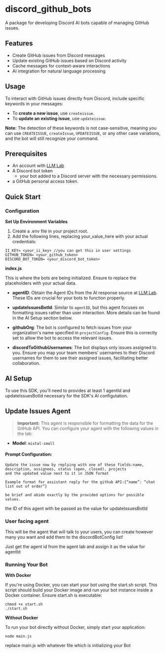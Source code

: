 # discord_github_bots
A package for developing Discord AI bots capable of managing GitHub issues.

## Features
- Create GitHub issues from Discord messages
- Update existing GitHub issues based on Discord activity
- Cache messages for context-aware interactions
- AI integration for natural language processing

## Usage

To interact with GitHub issues directly from Discord, include specific keywords in your messages:
- To **create a new issue**, use `createissue`.
- To **update an existing issue**, use `updateissue`.

**Note:** The detection of these keywords is not case-sensitive, meaning you can use `CREATEISSUE`, `createIssue`, `UPDATEISSUE`, or any other case variations, and the bot will still recognize your command.

## Prerequisites
- An account with [LLM Lab](https://intelligentiterations.com)
- A Discord bot token
    - your bot added to a Discord server with the necessary permissions.
- a GitHub personal access token.


## Quick Start

### Configuration
__Set Up Environment Variables__
1. Create a .env file in your project root.
2. Add the following lines, replacing your_value_here with your actual credentials:
```
II_KEY= <your_ii_key> //you can get this in user settings
GITHUB_TOKEN= <your_github_token>
DISCORD_BOT_TOKEN= <your_discord_bot_token>
```
__index.js__

This is where the bots are being initialized. Ensure to replace the placeholders with your actual data.
- **agentID**: Obtain the Agent IDs from the AI response source at [LLM Lab](https://intelligentiterations.com). These IDs are crucial for your bots to function properly.

- **updateIssuesBotId**: Similar to `agentID`, but this agent focuses on formatting issues rather than user interaction. More details can be found in the AI Setup section below.

- **githubOrg**: The bot is configured to fetch issues from your organization's name specified in `projectConfig`. Ensure this is correctly set to allow the bot to access the relevant issues.

- **discordToGithubUsernames**: The bot displays only issues assigned to you. Ensure you map your team members' usernames to their Discord usernames for them to see their assigned issues, facilitating better collaboration.


## AI Setup

To use this SDK, you'll need to provides at least 1 agentId and updateIssuesBotId necessary for the SDK's AI configutation. 

## Update Issues Agent

> **Important:** This agent is responsible for formatting the data for the GitHub API. You can configure your agent with the following values in the lab:

- **Model**: `mistal-small`

#### Prompt Configuration:

```plaintext
Update the issue now by replying with one of these fields:name, description, assignees, status (open, closed), projects
and the updated value next to it in JSON format

Example format for assistant reply for the github API:{“name”: “chat list out of order”}

be brief and abide exactly by the provided options for possible values.
```


the ID of this agent with be passed as the value for updateIssuesBotId

### User facing agent
This will be the agent that will talk to your users, you can create however many you want and add them to the discordBotConfig list! 

Just get the agent id from the agent lab and assign it as the value for agentId


### Running Your Bot
__With Docker__

If you're using Docker, you can start your bot using the start.sh script. This script should build your Docker image and run your bot instance inside a Docker container. Ensure start.sh is executable:
```
chmod +x start.sh
./start.sh
```
__Without Docker__

To run your bot directly without Docker, simply start your application:
```
node main.js
```
replace main.js with whatever file which is initializing your Bot


